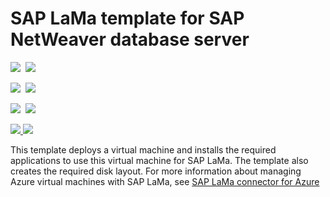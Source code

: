 # SAP LaMa template for SAP NetWeaver database server

<IMG SRC="https://azbotstorage.blob.core.windows.net/badges/sap-lama-database/PublicLastTestDate.svg" />&nbsp;
<IMG SRC="https://azbotstorage.blob.core.windows.net/badges/sap-lama-database/PublicDeployment.svg" />&nbsp;

<IMG SRC="https://azbotstorage.blob.core.windows.net/badges/sap-lama-database/FairfaxLastTestDate.svg" />&nbsp;
<IMG SRC="https://azbotstorage.blob.core.windows.net/badges/sap-lama-database/FairfaxDeployment.svg" />&nbsp;

<IMG SRC="https://azbotstorage.blob.core.windows.net/badges/sap-lama-database/BestPracticeResult.svg" />&nbsp;
<IMG SRC="https://azbotstorage.blob.core.windows.net/badges/sap-lama-database/CredScanResult.svg" />&nbsp;

<a href="https://portal.azure.com/#create/Microsoft.Template/uri/https%3A%2F%2Fraw.githubusercontent.com%2FAzure%2Fazure-quickstart-templates%2Fmaster%2Fsap-lama-database%2Fazuredeploy.json" target="_blank">
    <img src="http://azuredeploy.net/deploybutton.png"/>
</a>
<a href="http://armviz.io/#/?load=https%3A%2F%2Fraw.githubusercontent.com%2FAzure%2Fazure-quickstart-templates%2Fmaster%2Fsap-lama-database%2Fazuredeploy.json" target="_blank">
    <img src="http://armviz.io/visualizebutton.png"/>
</a>

This template deploys a virtual machine and installs the required applications to use this virtual machine for SAP LaMa. The template also creates the required disk layout. For more information about managing Azure virtual machines with SAP LaMa, see [SAP LaMa connector for Azure](https://docs.microsoft.com/azure/virtual-machines/workloads/sap/lama-installation)
